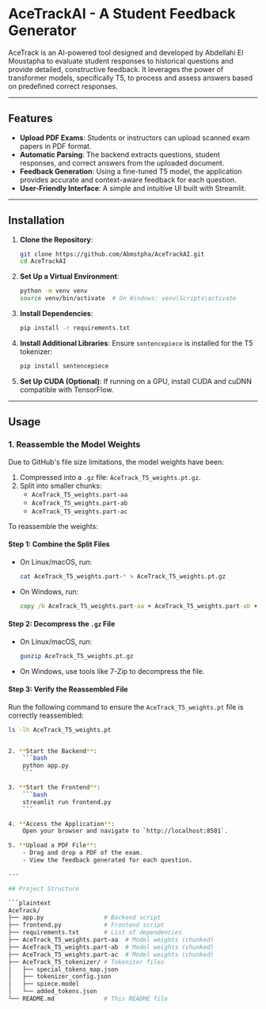 # AceTrackAI - A Student Feedback Generator

AceTrack is an AI-powered tool designed and developed by Abdellahi El Moustapha to evaluate student responses to historical questions and provide detailed, constructive feedback. It leverages the power of transformer models, specifically T5, to process and assess answers based on predefined correct responses.

---

## Features

- **Upload PDF Exams**: Students or instructors can upload scanned exam papers in PDF format.
- **Automatic Parsing**: The backend extracts questions, student responses, and correct answers from the uploaded document.
- **Feedback Generation**: Using a fine-tuned T5 model, the application provides accurate and context-aware feedback for each question.
- **User-Friendly Interface**: A simple and intuitive UI built with Streamlit.

---

## Installation

1. **Clone the Repository**:
    ```bash
    git clone https://github.com/Abmstpha/AceTrackAI.git
    cd AceTrackAI
    ```

2. **Set Up a Virtual Environment**:
    ```bash
    python -m venv venv
    source venv/bin/activate  # On Windows: venv\Scripts\activate
    ```

3. **Install Dependencies**:
    ```bash
    pip install -r requirements.txt
    ```

4. **Install Additional Libraries**:
    Ensure `sentencepiece` is installed for the T5 tokenizer:
    ```bash
    pip install sentencepiece
    ```

5. **Set Up CUDA (Optional)**:
    If running on a GPU, install CUDA and cuDNN compatible with TensorFlow.

---

## Usage

### 1. **Reassemble the Model Weights**
Due to GitHub's file size limitations, the model weights have been:
1. Compressed into a `.gz` file: `AceTrack_T5_weights.pt.gz`.
2. Split into smaller chunks:
   - `AceTrack_T5_weights.part-aa`
   - `AceTrack_T5_weights.part-ab`
   - `AceTrack_T5_weights.part-ac`

To reassemble the weights:

#### **Step 1: Combine the Split Files**
- On Linux/macOS, run:
    ```bash
    cat AceTrack_T5_weights.part-* > AceTrack_T5_weights.pt.gz
    ```
- On Windows, run:
    ```cmd
    copy /b AceTrack_T5_weights.part-aa + AceTrack_T5_weights.part-ab + AceTrack_T5_weights.part-ac AceTrack_T5_weights.pt.gz
    ```

#### **Step 2: Decompress the `.gz` File**
- On Linux/macOS, run:
    ```bash
    gunzip AceTrack_T5_weights.pt.gz
    ```
- On Windows, use tools like 7-Zip to decompress the file.

#### **Step 3: Verify the Reassembled File**
Run the following command to ensure the `AceTrack_T5_weights.pt` file is correctly reassembled:
```bash
ls -lh AceTrack_T5_weights.pt


2. **Start the Backend**:
    ```bash
    python app.py
    ```

3. **Start the Frontend**:
    ```bash
    streamlit run frontend.py
    ```

4. **Access the Application**:
    Open your browser and navigate to `http://localhost:8501`.

5. **Upload a PDF File**:
    - Drag and drop a PDF of the exam.
    - View the feedback generated for each question.

---

## Project Structure

```plaintext
AceTrack/
├── app.py                 # Backend script
├── frontend.py            # Frontend script
├── requirements.txt       # List of dependencies
├── AceTrack_T5_weights.part-aa  # Model weights (chunked)
├── AceTrack_T5_weights.part-ab  # Model weights (chunked)
├── AceTrack_T5_weights.part-ac  # Model weights (chunked)
├── AceTrack_T5_tokenizer/ # Tokenizer files
│   ├── special_tokens_map.json
│   ├── tokenizer_config.json
│   ├── spiece.model
│   └── added_tokens.json
└── README.md              # This README file
